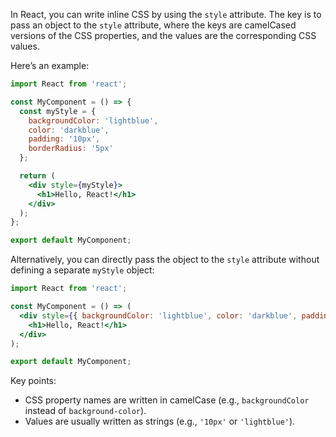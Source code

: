 In React, you can write inline CSS by using the `style` attribute. The key is to pass an object to the `style` attribute, where the keys are camelCased versions of the CSS properties, and the values are the corresponding CSS values.

Here’s an example:

```jsx
import React from 'react';

const MyComponent = () => {
  const myStyle = {
    backgroundColor: 'lightblue',
    color: 'darkblue',
    padding: '10px',
    borderRadius: '5px'
  };

  return (
    <div style={myStyle}>
      <h1>Hello, React!</h1>
    </div>
  );
};

export default MyComponent;
```

Alternatively, you can directly pass the object to the `style` attribute without defining a separate `myStyle` object:

```jsx
import React from 'react';

const MyComponent = () => (
  <div style={{ backgroundColor: 'lightblue', color: 'darkblue', padding: '10px', borderRadius: '5px' }}>
    <h1>Hello, React!</h1>
  </div>
);

export default MyComponent;
```

Key points:
- CSS property names are written in camelCase (e.g., `backgroundColor` instead of `background-color`).
- Values are usually written as strings (e.g., `'10px'` or `'lightblue'`).
